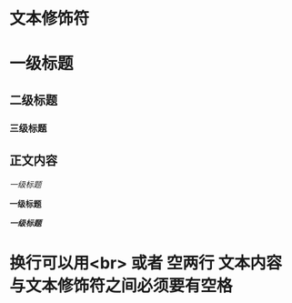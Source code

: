 # 文本修饰符<br>
# 一级标题<br>
## 二级标题<br>
### 三级标题<br>


## 正文内容 <br>
*一级标题*


**一级标题**


***一级标题***

# 换行可以用\<br\> 或者 空两行 文本内容与文本修饰符之间必须要有空格
